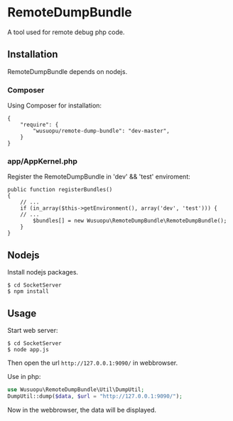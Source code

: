 # RemoteDumpBundle

A tool used for remote debug php code.

## Installation
RemoteDumpBundle depends on nodejs.

### Composer
Using Composer for installation:

```
{
    "require": {
        "wusuopu/remote-dump-bundle": "dev-master",
    }
}
```


### app/AppKernel.php
Register the RemoteDumpBundle in 'dev' && 'test' enviroment:

```
public function registerBundles()
{
    // ...
    if (in_array($this->getEnvironment(), array('dev', 'test'))) {
    // ...
        $bundles[] = new Wusuopu\RemoteDumpBundle\RemoteDumpBundle();
    }
}
```

## Nodejs
Install nodejs packages.

```
$ cd SocketServer
$ npm install
```

## Usage
Start web server:

```
$ cd SocketServer
$ node app.js
```

Then open the url `http://127.0.0.1:9090/` in webbrowser.


Use in php:

```php
use Wusuopu\RemoteDumpBundle\Util\DumpUtil;
DumpUtil::dump($data, $url = "http://127.0.0.1:9090/");
```

Now in the webbrowser, the data will be displayed.

